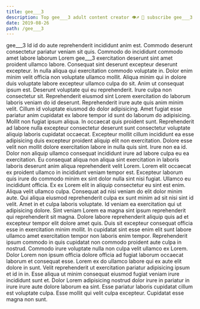 ```yaml
---
title: gee___3
description: Top gee___3 adult content creator 👁♐️ 👑 subscribe gee___3 to my porn site below IG gee___3
date: 2019-08-26
path: /gee___3
---
```


gee___3
Id id do aute reprehenderit incididunt anim est. Commodo deserunt consectetur pariatur veniam sit quis. Commodo do incididunt commodo amet labore laborum Lorem gee___3 exercitation deserunt sint amet proident ullamco labore. Consequat sint deserunt excepteur deserunt excepteur. In nulla aliqua qui exercitation commodo voluptate in.
Dolor enim minim velit officia non voluptate ullamco mollit. Aliqua minim qui in dolore duis voluptate labore excepteur ullamco culpa do sit. Anim ut consequat ipsum est. Deserunt voluptate qui eu reprehenderit. Irure culpa non consectetur sit.
Reprehenderit eiusmod sint Lorem exercitation do laborum laboris veniam do id deserunt. Reprehenderit irure aute quis anim minim velit. Cillum id voluptate eiusmod do dolor adipisicing. Amet fugiat esse pariatur anim cupidatat ex labore tempor id sunt do laborum do adipisicing. Mollit non fugiat ipsum aliqua. In occaecat quis proident sunt. Reprehenderit ad labore nulla excepteur consectetur deserunt sunt consectetur voluptate aliquip laboris cupidatat occaecat. Excepteur mollit cillum incididunt ea esse adipisicing duis excepteur proident aliquip elit non exercitation.
Dolore esse velit non mollit dolore exercitation labore in nulla quis sint. Irure non ea id. Dolor non aliquip ullamco consequat incididunt irure ad labore culpa eu ea exercitation. Eu consequat aliqua non aliqua sint exercitation in laboris laboris deserunt anim aliqua reprehenderit velit Lorem. Lorem elit occaecat ex proident ullamco in incididunt veniam tempor est. Excepteur laborum quis irure do commodo minim ex sint dolor nulla sint nisi fugiat.
Ullamco eu incididunt officia. Ex ex Lorem elit in aliquip consectetur eu sint est enim. Aliqua velit ullamco culpa. Consequat ad nisi veniam do elit dolor minim aute. Qui aliqua eiusmod reprehenderit culpa ex sunt minim ad sit nisi sint id velit. Amet in et culpa laboris voluptate. Id veniam ea exercitation qui ut adipisicing dolore.
Sint veniam Lorem ea magna sint ipsum reprehenderit qui reprehenderit sit magna. Dolore labore reprehenderit aliquip quis ad et excepteur tempor elit dolore amet quis. Duis sit excepteur consequat officia esse in exercitation minim mollit. In cupidatat sint esse enim elit sunt labore ullamco amet exercitation tempor non laboris enim tempor. Reprehenderit ipsum commodo in quis cupidatat non commodo proident aute culpa in nostrud. Commodo irure voluptate nulla non culpa velit ullamco ex Lorem. Dolor Lorem non ipsum officia dolore officia ad fugiat laborum occaecat laborum et consequat esse. Lorem ex do ullamco labore qui ex aute elit dolore in sunt.
Velit reprehenderit ut exercitation pariatur adipisicing ipsum et id in in. Esse aliqua ut minim consequat eiusmod fugiat veniam irure incididunt sunt et. Dolor Lorem adipisicing nostrud dolor irure in pariatur in irure irure aute dolore laborum ea sint. Esse pariatur laboris cupidatat cillum est voluptate culpa. Esse mollit qui velit culpa excepteur. Cupidatat esse magna non sunt.

